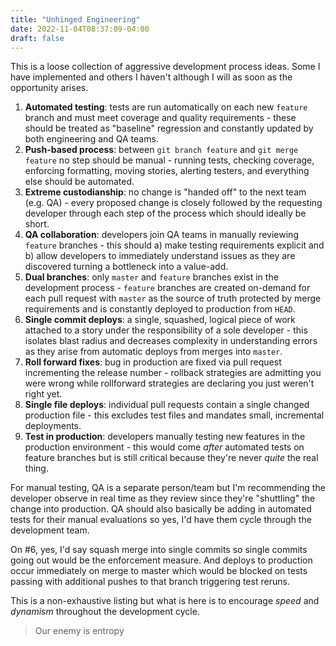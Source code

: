 ```yaml
---
title: "Unhinged Engineering"
date: 2022-11-04T08:37:09-04:00
draft: false
---
```

This is a loose collection of aggressive development process ideas. Some I have implemented and others I haven't although I will as soon as the opportunity arises.

1. **Automated testing**: tests are run automatically on each new `feature` branch and must meet coverage and quality requirements - these should be treated as "baseline" regression and constantly updated by both engineering and QA teams.
2. **Push-based process**: between `git branch feature` and `git merge feature` no step should be manual - running tests, checking coverage, enforcing formatting, moving stories, alerting testers, and everything else should be automated.
3. **Extreme custodianship**: no change is "handed off" to the next team (e.g. QA) - every proposed change is closely followed by the requesting developer through each step of the process which should ideally be short.
4. **QA collaboration**: developers join QA teams in manually reviewing `feature` branches - this should a) make testing requirements explicit and b) allow developers to immediately understand issues as they are discovered turning a bottleneck into a value-add.
5. **Dual branches**: only `master` and `feature` branches exist in the development process - `feature` branches are created on-demand for each pull request with `master` as the source of truth protected by merge requirements and is constantly deployed to production from `HEAD`.
6. **Single commit deploys**: a single, squashed, logical piece of work attached to a story under the responsibility of a sole developer - this isolates blast radius and decreases complexity in understanding errors as they arise from automatic deploys from merges into `master`.
7. **Roll forward fixes**: bug in production are fixed via pull request incrementing the release number - rollback strategies are admitting you were wrong while rollforward strategies are declaring you just weren't right yet.
8. **Single file deploys**: individual pull requests contain a single changed production file - this excludes test files and mandates small, incremental deployments.
9. **Test in production**: developers manually testing new features in the production environment - this would come _after_ automated tests on feature branches but is still critical because they're never _quite_ the real thing.

For manual testing, QA is a separate person/team but I'm recommending the developer observe in real time as they review since they're "shuttling" the change into production. QA should also basically be adding in automated tests for their manual evaluations so yes, I'd have them cycle through the development team.

On #6, yes, I'd say squash merge into single commits so single commits going out would be the enforcement measure. And deploys to production occur immediately on merge to master which would be blocked on tests passing with additional pushes to that branch triggering test reruns.

This is a non-exhaustive listing but what is here is to encourage _speed_ and _dynamism_ throughout the development cycle.

> Our enemy is entropy